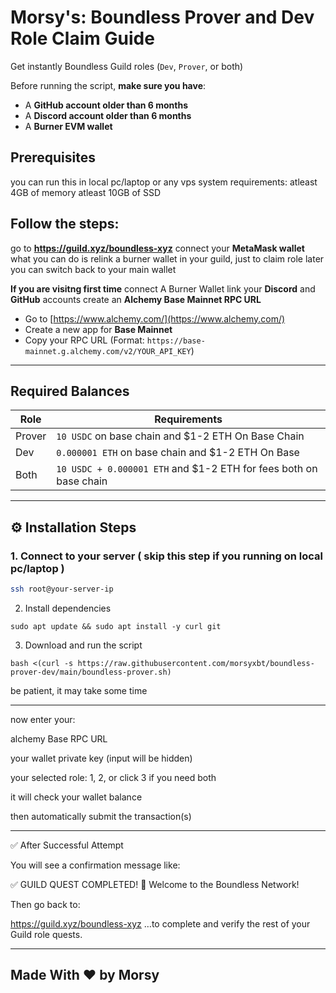 #  Morsy's: Boundless Prover and Dev Role Claim Guide

Get instantly Boundless Guild roles (`Dev`, `Prover`, or both)

Before running the script, **make sure you have**:

- A **GitHub account older than 6 months**
- A **Discord account older than 6 months**
- A **Burner EVM wallet**

## Prerequisites

you can run this in local pc/laptop or any vps
system requirements:
atleast 4GB of memory
atleast 10GB of SSD

## Follow the steps:

go to **https://guild.xyz/boundless-xyz**
connect your **MetaMask wallet**
what you can do is relink a burner wallet in your guild, just to claim role later you can switch back to your main wallet


**If you are visitng first time**
connect A Burner Wallet
link your **Discord** and **GitHub** accounts
create an **Alchemy Base Mainnet RPC URL**

   - Go to [https://www.alchemy.com/](https://www.alchemy.com/)
   - Create a new app for **Base Mainnet**
   - Copy your RPC URL (Format: `https://base-mainnet.g.alchemy.com/v2/YOUR_API_KEY`)

---

## Required Balances

| Role | Requirements |
|------|--------------|
| Prover | `10 USDC` on base chain and $1-2 ETH On Base Chain |
| Dev    | `0.000001 ETH` on base chain and $1-2 ETH On Base|
| Both   | `10 USDC + 0.000001 ETH` and $1-2 ETH for fees both on base chain |

---

## ⚙️ Installation Steps

### 1. Connect to your server ( skip this step if you running on local pc/laptop )

```bash
ssh root@your-server-ip

```

2. Install dependencies
```
sudo apt update && sudo apt install -y curl git
```
3. Download and run the script
```
bash <(curl -s https://raw.githubusercontent.com/morsyxbt/boundless-prover-dev/main/boundless-prover.sh)
```
be patient, it may take some time


---

now enter your:

alchemy Base RPC URL

your wallet private key (input will be hidden)

your selected role: 1, 2, or click 3 if you need both

it will check your wallet balance

then automatically submit the transaction(s)



---

✅ After Successful Attempt

You will see a confirmation message like:

✅ GUILD QUEST COMPLETED!
🎉 Welcome to the Boundless Network!

Then go back to:

https://guild.xyz/boundless-xyz
…to complete and verify the rest of your Guild role quests.


---

## Made With ❤️ by Morsy
